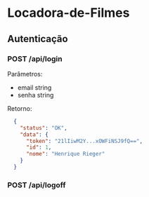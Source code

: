 # Locadora-de-Filmes



## Autenticação
### POST /api/login

Parâmetros:
* email string
* senha string

Retorno:
```json
  {
    "status": "OK",
    "data": {
      "token": "21lIiwM2Y...xOWFiNSJ9fQ==",
      "id": 1,
      "nome": "Henrique Rieger"
    }
  }
```

### POST /api/logoff

